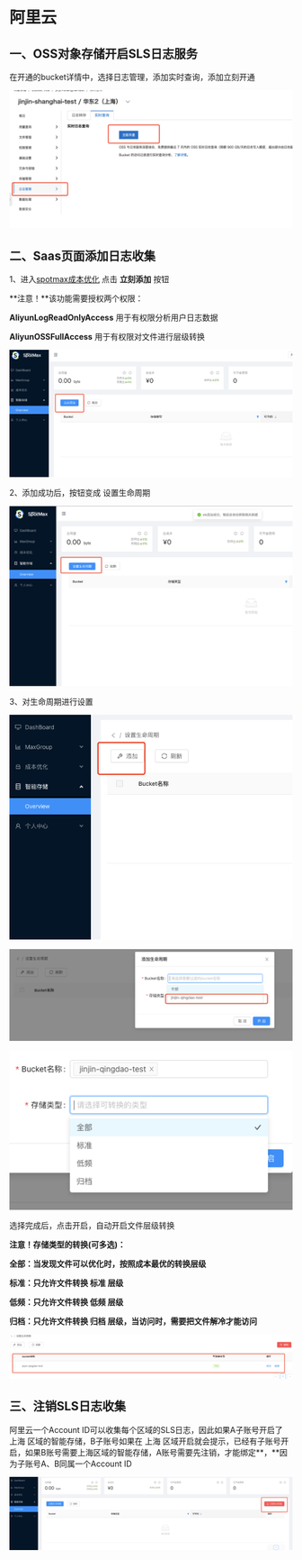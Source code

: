 # 阿里云

## 一、OSS对象存储开启SLS日志服务

在开通的bucket详情中，选择日志管理，添加实时查询，添加立刻开通

![](<../../.gitbook/assets/image (233).png>)

## 二、Saas页面添加日志收集

1、进入[spotmax成本优化](https://manage.spotmaxtech.com/) 点击 **立刻添加** 按钮

**注意！**该功能需要授权两个权限：

**AliyunLogReadOnlyAccess** 用于有权限分析用户日志数据

**AliyunOSSFullAccess** 用于有权限对文件进行层级转换

![](<../../.gitbook/assets/image (39).png>)

2、添加成功后，按钮变成 设置生命周期

![](<../../.gitbook/assets/image (104).png>)

3、对生命周期进行设置

![](<../../.gitbook/assets/image (76).png>)

![](<../../.gitbook/assets/image (3) (1).png>)

![](<../../.gitbook/assets/image (124).png>)

选择完成后，点击开启，自动开启文件层级转换

**注意！存储类型的转换(可多选)：**

**全部：当发现文件可以优化时，按照成本最优的转换层级**

**标准：只允许文件转换 标准 层级**

**低频：只允许文件转换 低频 层级**

**归档：只允许文件转换 归档 层级，当访问时，需要把文件解冷才能访问**

![](<../../.gitbook/assets/image (242).png>)

## 三、注销SLS日志收集

阿里云一个Account ID可以收集每个区域的SLS日志，因此如果A子账号开启了 上海 区域的智能存储，B子账号如果在 上海 区域开启就会提示，已经有子账号开启，如果B账号需要上海区域的智能存储，A账号需要先注销，才能绑定**，**因为子账号A、B同属一个Account ID

![](<../../.gitbook/assets/image (13).png>)
